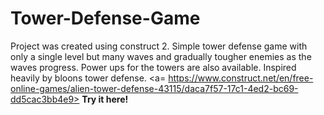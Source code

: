 # Tower-Defense-Game
Project was created using construct 2. Simple tower defense game with only a single level but many waves and gradually tougher enemies as the waves progress. Power ups for the towers are also available. Inspired heavily by bloons tower defense.
<a= https://www.construct.net/en/free-online-games/alien-tower-defense-43115/daca7f57-17c1-4ed2-bc69-dd5cac3bb4e9> <b>Try it here!</b></a>
